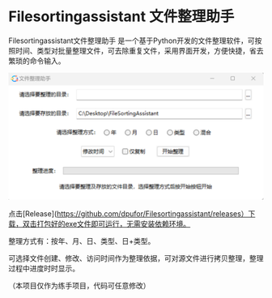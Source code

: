 # Filesortingassistant 文件整理助手

Filesortingassistant文件整理助手 是一个基于Python开发的文件整理软件，可按照时间、类型对批量整理文件，可去除重复文件，采用界面开发，方便快捷，省去繁琐的命令输入。

![1685502698356](./img/screenshot1.png)

点击[Release](https://github.com/dpufor/Filesortingassistant/releases）下载，双击打包好的exe文件即可运行，无需安装依赖环境。

整理方式有：按年、月、日、类型、日+类型。

可选择文件创建、修改、访问时间作为整理依据，可对源文件进行拷贝整理，整理过程中进度时时显示。

（本项目仅作为练手项目，代码可任意修改）
